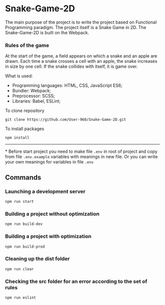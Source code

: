 # Snake-Game-2D
The main purpose of the project is to write the project based on Functional Programming paradigm. The project itself is a Snake Game in 2D.
The Snake-Game-2D is built on the Webpack.

### Rules of the game
At the start of the game, a field appears on which a snake and an apple are drawn. Each time a snake crosses a cell with an apple, the snake increases in size by one cell. If the snake collides with itself, it is game over.

What is used:

- Programming languages: HTML, CSS, JavaScript ES6;
- Bundler: Webpack;
- Preprocessor: SCSS;
- Libraries: Babel, ESLint;

To clone repository
```shell
git clone https://github.com/User-960/Snake-Game-2D.git
```

To install packages
```shell
npm install
```
***
\* Before start project you need to make file `.env` in root of project and copy from file `.env.example` variables with meanings in new file. Or you can write your own meanings for variables in file `.env`

## Commands

### Launching a development server
```shell
npm run start
```

### Building a project without optimization
```shell
npm run build-dev
```

### Building a project with optimization
```shell
npm run build-prod
```

### Cleaning up the dist folder
```shell
npm run clear
```

### Checking the src folder for an error according to the set of rules
```shell
npm run eslint
```
